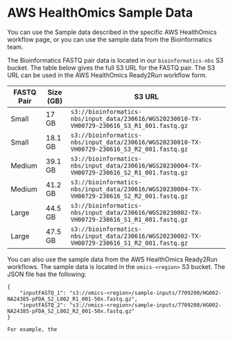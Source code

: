 # AWS HealthOmics Sample Data

You can use the Sample data described in the specific AWS HealthOmics workflow page, or you can use the sample data from the Bioinformatics team.

The Bioinformatics FASTQ pair data is located in our `bioinformatics-nbs` S3 bucket.  The table below gives the full S3 URL for the FASTQ pair. The S3 URL can be used in the AWS HealthOmics Ready2Run workflow form. 



| FASTQ Pair      | Size (GB)   | S3 URL   |
| -------- | ------- |-------| 
| Small    | 17 GB   | `s3://bioinformatics-nbs/input_data/230616/WGS20230010-TX-VH00729-230616_S3_R1_001.fastq.gz`    |
| Small    | 18.1 GB    | `s3://bioinformatics-nbs/input_data/230616/WGS20230010-TX-VH00729-230616_S3_R2_001.fastq.gz`    |
| Medium    | 39.1 GB    | `s3://bioinformatics-nbs/input_data/230616/WGS20230004-TX-VH00729-230616_S2_R1_001.fastq.gz`    |
| Medium    | 41.2 GB    | `s3://bioinformatics-nbs/input_data/230616/WGS20230004-TX-VH00729-230616_S2_R2_001.fastq.gz`    |
| Large    | 44.5 GB    | `s3://bioinformatics-nbs/input_data/230616/WGS20230002-TX-VH00729-230616_S1_R1_001.fastq.gz`    |
| Large    | 47.5 GB    | `s3://bioinformatics-nbs/input_data/230616/WGS20230002-TX-VH00729-230616_S1_R2_001.fastq.gz`    |


You can also use the sample data from the AWS HealthOmics Ready2Run workflows.  The sample data is located in the `omics-<region>` S3 bucket.  The JSON file has the following:

```
{
    "inputFASTQ_1": "s3://omics-<region>/sample-inputs/7709200/HG002-NA24385-pFDA_S2_L002_R1_001-50x.fastq.gz",
    "inputFASTQ_2": "s3://omics-<region>/sample-inputs/7709200/HG002-NA24385-pFDA_S2_L002_R2_001-50x.fastq.gz"
}

For example, the 
```